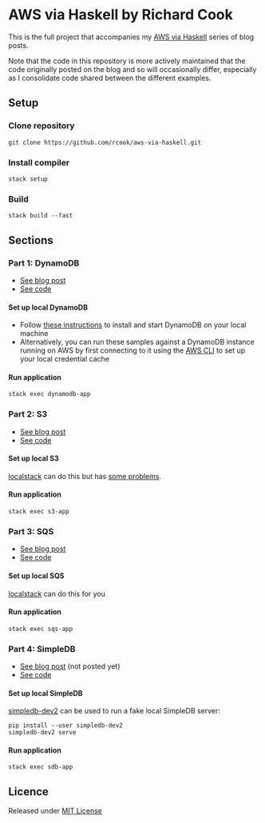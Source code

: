 # AWS via Haskell by Richard Cook

This is the full project that accompanies my [AWS via Haskell][aws-via-haskell] series of blog posts.

Note that the code in this repository is more actively maintained that the code originally posted on the blog and so will occasionally differ, especially as I consolidate code shared between the different examples.

## Setup

### Clone repository

```
git clone https://github.com/rcook/aws-via-haskell.git
```

### Install compiler

```
stack setup
```

### Build

```
stack build --fast
```

## Sections

### Part 1: DynamoDB

* [See blog post][dynamodb-post]
* [See code][dynamodb-code]

#### Set up local DynamoDB

* Follow [these instructions][local-dynamodb] to install and start DynamoDB on your local machine
* Alternatively, you can run these samples against a DynamoDB instance running on AWS by first connecting to it using the [AWS CLI][aws-cli] to set up your local credential cache

#### Run application

```
stack exec dynamodb-app
```

### Part 2: S3

* [See blog post][s3-post]
* [See code][s3-code]

#### Set up local S3

[localstack][localstack] can do this but has [some problems][bug].

#### Run application

```
stack exec s3-app
```

### Part 3: SQS

* [See blog post][sqs-post]
* [See code][sqs-code]

#### Set up local SQS

[localstack][localstack] can do this for you

#### Run application

```
stack exec sqs-app
```

### Part 4: SimpleDB

* [See blog post][sdb-post] (not posted yet)
* [See code][sdb-code]

#### Set up local SimpleDB

[simpledb-dev2][simpledb-dev2] can be used to run a fake local SimpleDB server:

```
pip install --user simpledb-dev2
simpledb-dev2 serve
```

#### Run application

```
stack exec sdb-app
```

## Licence

Released under [MIT License][licence]

[aws-cli]: https://aws.amazon.com/cli/
[aws-via-haskell]: http://blog.rcook.org/blog/2017/aws-via-haskell/
[bug]: https://github.com/brendanhay/amazonka/issues/432
[dynamodb-code]: dynamodb
[dynamodb-post]: http://blog.rcook.org/blog/2017/aws-via-haskell/
[licence]: LICENSE
[local-dynamodb]: http://docs.aws.amazon.com/amazondynamodb/latest/developerguide/DynamoDBLocal.html
[localstack]: https://github.com/localstack/localstack
[s3-code]: s3
[s3-post]: http://blog.rcook.org/blog/2017/aws-via-haskell-s3/
[sdb-code]: sdb
[sdb-post]: http://blog.rcook.org/blog/2017/aws-via-haskell-sdb/
[simpledb-dev2]: https://github.com/rcook/simpledb-dev2/
[sqs-code]: sqs
[sqs-post]: http://blog.rcook.org/blog/2017/aws-via-haskell-sqs/
